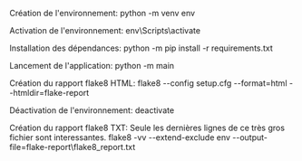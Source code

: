 Création de l'environnement:
python -m venv env

Activation de l'environnement:
env\Scripts\activate

Installation des dépendances:
python -m pip install -r requirements.txt

Lancement de l'application:
python -m main

Création du rapport flake8 HTML:
flake8 --config setup.cfg --format=html --htmldir=flake-report

Déactivation de l'environnement:
deactivate

Création du rapport flake8 TXT:
Seule les dernières lignes de ce très gros fichier sont interessantes.
flake8 -vv --extend-exclude env --output-file=flake-report\flake8_report.txt
